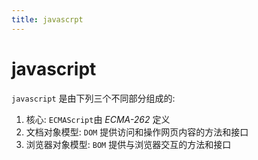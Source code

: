 ```yaml
---
title: javascrpt
---
```


# javascript

`javascript` 是由下列三个不同部分组成的:

1. 核心: `ECMAScript`由 *ECMA-262* 定义
1. 文档对象模型: `DOM` 提供访问和操作网页内容的方法和接口
1. 浏览器对象模型: `BOM` 提供与浏览器交互的方法和接口
